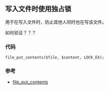 ## 写入文件时使用独占锁

用于在写入文件时，防止其他人同时也在写该文件。

如何验证？？？

### 代码

```
file_put_contents($file, $content, LOCK_EX);
```

### 参考

- [file_put_contents](http://php.net/manual/zh/function.file-put-contents.php)